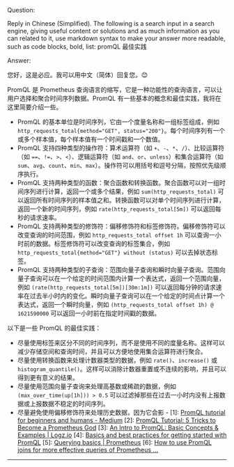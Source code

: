 Question:

Reply in Chinese (Simplified).
The following is a search input in a search engine, giving useful content or solutions and as much information as you can related to it, use markdown syntax to make your answer more readable, such as code blocks, bold, list:
promQL 最佳实践

Answer:

您好，这是必应。我可以用中文（简体）回复您。😊

PromQL 是 Prometheus 查询语言的缩写，它是一种功能性的查询语言，可以让用户选择和聚合时间序列数据。PromQL 有一些基本的概念和最佳实践，我将在这里简要介绍一些。

- PromQL 的基本单位是时间序列，它由一个度量名称和一组标签组成，例如 `http_requests_total{method="GET", status="200"}`。每个时间序列有一个或多个样本值，每个样本值有一个时间戳和一个数值。
- PromQL 支持四种类型的操作符：算术运算符（如 `+`、`-`、`*`、`/`）、比较运算符（如 `==`、`!=`、`>`、`<`）、逻辑运算符（如 `and`、`or`、`unless`）和集合运算符（如 `sum`、`avg`、`count`、`min`、`max`）。操作符可以用括号和逗号分隔，按照优先级顺序执行。
- PromQL 支持两种类型的函数：聚合函数和转换函数。聚合函数可以对一组时间序列进行计算，返回一个或多个结果，例如 `sum(http_requests_total)` 可以返回所有时间序列的样本值之和。转换函数可以对单个时间序列进行计算，返回一个新的时间序列，例如 `rate(http_requests_total[5m])` 可以返回每秒的请求速率。
- PromQL 支持两种类型的修饰符：偏移修饰符和标签修饰符。偏移修饰符可以改变查询的时间范围，例如 `http_requests_total offset 1h` 可以查询一小时前的数据。标签修饰符可以改变查询的标签集合，例如 `http_requests_total{method="GET"} without (status)` 可以去掉状态标签。
- PromQL 支持两种类型的子查询：范围向量子查询和瞬时向量子查询。范围向量子查询可以在一个给定的时间范围内计算一个表达式，返回一个范围向量，例如 `(rate(http_requests_total[5m])[30m:1m])` 可以返回每分钟的请求速率在过去半小时内的变化。瞬时向量子查询可以在一个给定的时间点计算一个表达式，返回一个瞬时向量，例如 `(http_requests_total offset 1h) @ 1621590000` 可以返回一小时前在指定时间戳的数据。

以下是一些 PromQL 的最佳实践：

- 尽量使用标签来区分不同的时间序列，而不是使用不同的度量名称。这样可以减少存储空间和查询时间，并且可以方便地使用集合运算符进行聚合。
- 尽量使用转换函数来处理计数器类型的数据，例如 `rate()`、`increase()` 或 `histogram_quantile()`。这样可以消除计数器重置或不连续的影响，并且可以得到更有意义的结果。
- 尽量使用范围向量子查询来处理高基数或稀疏的数据，例如 `(max_over_time(up[1h])) > 0.5` 可以过滤掉那些在过去一小时内没有上报数据或上报数据不稳定的时间序列。
- 尽量避免使用偏移修饰符来处理历史数据，因为它会影
\-
\[1]: [PromQL tutorial for beginners and humans - Medium](https://valyala.medium.com/promql-tutorial-for-beginners-9ab455142085)
\[2]: [PromQL Tutorial: 5 Tricks to Become a Prometheus God](https://coralogix.com/blog/promql-tutorial-5-tricks-to-become-a-prometheus-god/)
\[3]: [An Intro to PromQL: Basic Concepts & Examples | Logz.io](https://logz.io/blog/promql-examples-introduction/)
\[4]: [Basics and best practices for getting started with PromQL](https://grafana.com/blog/2021/01/29/basics-and-best-practices-for-getting-started-with-promql/)
\[5]: [Querying basics | Prometheus](https://prometheus.io/docs/prometheus/latest/querying/basics/)
\[6]: [How to use PromQL joins for more effective queries of Prometheus ...](https://grafana.com/blog/2021/08/04/how-to-use-promql-joins-for-more-effective-queries-of-prometheus-metrics-at-scale/)

<hr/>

